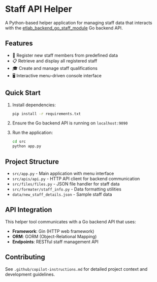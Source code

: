 # Staff API Helper

A Python-based helper application for managing staff data that interacts with the [etlab_backend_go_staff_module](https://github.com/aruncs31s/etlab_backend_go_staff_module) Go backend API.

## Features

- 📝 Register new staff members from predefined data
- 📋 Retrieve and display all registered staff
- 🎓 Create and manage staff qualifications
- 🖥️ Interactive menu-driven console interface

## Quick Start

1. Install dependencies:
   ```bash
   pip install -r requirements.txt
   ```

2. Ensure the Go backend API is running on `localhost:9090`

3. Run the application:
   ```bash
   cd src
   python app.py
   ```

## Project Structure

- `src/app.py` - Main application with menu interface
- `src/apis/api.py` - HTTP API client for backend communication
- `src/files/files.py` - JSON file handler for staff data
- `src/formater/staff_info.py` - Data formatting utilities
- `data/new_staff_details.json` - Sample staff data

## API Integration

This helper tool communicates with a Go backend API that uses:
- **Framework**: Gin (HTTP web framework)
- **ORM**: GORM (Object-Relational Mapping)
- **Endpoints**: RESTful staff management API

## Contributing

See `.github/copilot-instructions.md` for detailed project context and development guidelines.